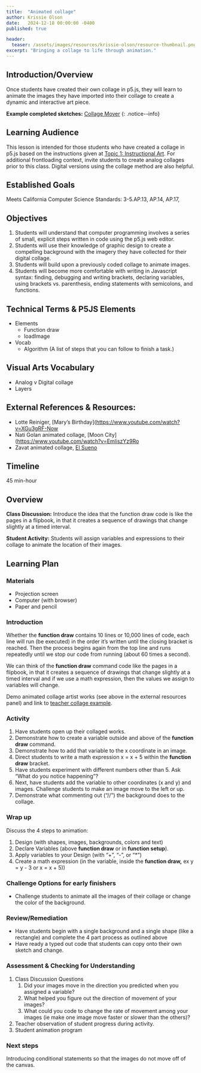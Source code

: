 ```yaml
---
title:  "Animated collage"
author: Krissie Olson
date:   2024-12-18 00:00:00 -0400
published: true

header:
  teaser: /assets/images/resources/krissie-olson/resource-thumbnail.png
excerpt: "Bringing a collage to life through animation."
---
```


## Introduction/Overview

Once students have created their own collage in p5.js, they will learn to animate the images they have imported into their collage to create a dynamic and interactive art piece. 

**Example completed sketches:** [Collage Mover](https://editor.p5js.org/krissie.olson/sketches/0_6CmRjmW)
{: .notice--info}

## Learning Audience

This lesson is intended for those students who have created a collage in p5.js based on the instructions given at [Topic 1: Instructional Art](https://docs.google.com/document/d/15e8wWkGawdsb5mJHbUPcfmIKxIK8-W4g2T2eMA7OLoc/edit?usp=sharing). For additional frontloading context, invite students to create analog collages prior to this class. Digital versions using the collage method are also helpful. 

## Established Goals

Meets California Computer Science Standards: 3-5.AP.13, AP.14, AP.17,

## Objectives

1. Students will understand that computer programming involves a series of small, explicit steps written in code using the p5.js web editor.  
2. Students will use their knowledge of graphic design to create a compelling background with the imagery they have collected for their digital collage.  
3. Students will build upon a previously coded collage to animate images.  
4. Students will become more comfortable with writing in Javascript syntax: finding, debugging and writing brackets, declaring variables, using brackets vs. parenthesis, ending statements with semicolons, and functions.

## Technical Terms & P5JS Elements

- Elements
    * Function draw
    * loadImage
- Vocab
    * Algorithm (A list of steps that you can follow to finish a task.)

## Visual Arts Vocabulary

- Analog v Digital collage
- Layers

## External References & Resources:

- Lotte Reiniger, [Mary’s Birthday](https://www.youtube.com/watch?v=XGu3gRF-Now
- Nati Golan animated collage, [Moon City](https://www.youtube.com/watch?v=EmliszYz9Ro
- Zavat animated collage, [El Sueno](https://www.youtube.com/watch?v=LFvERXbr-y0)

## Timeline

45 min-hour

## Overview

**Class Discussion:** Introduce the idea that the function draw code is like the pages in a flipbook, in that it creates a sequence of drawings that change slightly at a timed interval.
  
**Student Activity:** Students will assign variables and expressions to their collage to animate the location of their images.

## Learning Plan

### Materials

- Projection screen  
- Computer (with browser)  
- Paper and pencil

### Introduction

Whether the **function draw** contains 10 lines or 10,000 lines of code, each line will run (be executed) in the order it’s written until the closing bracket is reached. Then the process begins again from the top line and runs repeatedly until we stop our code from running (about 60 times a second).

We can think of the **function draw** command code like the pages in a flipbook, in that it creates a sequence of drawings that change slightly at a timed interval and if we use a math expression, then the values we assign to variables will change.

Demo animated collage artist works (see above in the external resources panel) and link to [teacher collage example](https://editor.p5js.org/krissie.olson/sketches/0\_6CmRjmW).

### Activity

1. Have students open up their collaged works.
2. Demonstrate how to create a variable outside and above of the **function draw** command.   
3. Demonstrate how to add that variable to the x coordinate in an image.
4. Direct students to write a math expression x \= x \+ 5 within the **function draw** bracket.  
5. Have students experiment with different numbers other than 5\. Ask “What do you notice happening”?
6. Next, have students add the variable to other coordinates (x and y) and images. Challenge students to make an image move to the left or up.
7. Demonstrate what commenting out (“//”) the background does to the collage.
   
### Wrap up

Discuss the 4 steps to animation:

1. Design (with shapes, images, backgrounds, colors and text)  
2. Declare Variables (above **function draw** or in **function setup**).  
3. Apply variables to your Design (with “+”, “-”, or “\*”)  
4. Create a math expression (in the variable, inside the **function draw,** ex y = y - 3 or x = x + 5))

### Challenge Options for early finishers

- Challenge students to animate all the images of their collage or change the color of the background.

### Review/Remediation

- Have students begin with a single background and a single shape (like a rectangle) and complete the 4 part process as outlined above  
- Have ready a typed out code that students can copy onto their own sketch and change. 

### Assessment &  Checking for Understanding

1. Class Discussion Questions
   1. Did your images move in the direction you predicted when you assigned a variable?
   2. What helped you figure out the direction of movement of your images?
   3. What could you code to change the rate of movement among your images (ie make one image move faster or slower than the others)?
2. Teacher observation of student progress during activity.
3. Student animation program

### Next steps

Introducing conditional statements so that the images do not move off of the canvas.

